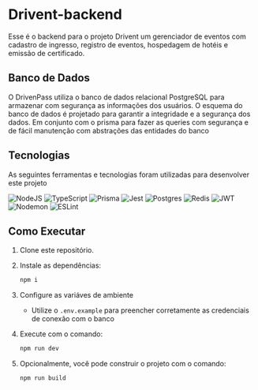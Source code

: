 # Drivent-backend
Esse é o backend para o projeto Drivent um gerenciador de eventos com cadastro de ingresso, registro de eventos, hospedagem de hotéis e emissão de certificado.

## Banco de Dados
O DrivenPass utiliza o banco de dados relacional PostgreSQL para armazenar com segurança as informações dos usuários. O esquema do banco de dados é projetado para garantir a integridade e a segurança dos dados. Em conjunto com o prisma para fazer as queries com segurança e de fácil manutenção com abstrações das entidades do banco

## Tecnologias
As seguintes ferramentas e tecnologias foram utilizadas para desenvolver este projeto


![NodeJS](https://img.shields.io/badge/node.js-6DA55F?style=for-the-badge&logo=node.js&logoColor=white)
![TypeScript](https://img.shields.io/badge/typescript-%23007ACC.svg?style=for-the-badge&logo=typescript&logoColor=white)
![Prisma](https://img.shields.io/badge/Prisma-3982CE?style=for-the-badge&logo=Prisma&logoColor=white)
![Jest](https://img.shields.io/badge/-jest-%23C21325?style=for-the-badge&logo=jest&logoColor=white)
![Postgres](https://img.shields.io/badge/postgres-%23316192.svg?style=for-the-badge&logo=postgresql&logoColor=white)
![Redis](https://img.shields.io/badge/redis-%23DD0031.svg?style=for-the-badge&logo=redis&logoColor=white)
![JWT](https://img.shields.io/badge/JWT-black?style=for-the-badge&logo=JSON%20web%20tokens)
![Nodemon](https://img.shields.io/badge/NODEMON-%23323330.svg?style=for-the-badge&logo=nodemon&logoColor=%BBDEAD)
![ESLint](https://img.shields.io/badge/ESLint-4B3263?style=for-the-badge&logo=eslint&logoColor=white)


## Como Executar

1. Clone este repositório.

2. Instale as dependências:

    ```bash
    npm i
    ```
3. Configure as variáves de ambiente
   - Utilize o `.env.example` para preencher corretamente as credenciais de conexão com o banco

4. Execute com o comando:

    ```bash
    npm run dev
    ```

5. Opcionalmente, você pode construir o projeto com o comando:

    ```bash
    npm run build
